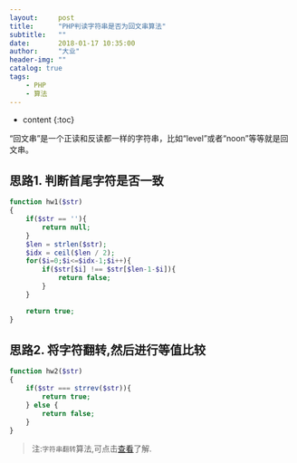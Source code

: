 ```yaml
---
layout:     post
title:      "PHP判读字符串是否为回文串算法"
subtitle:   ""
date:       2018-01-17 10:35:00
author:     "大业"
header-img: ""
catalog: true
tags:
    - PHP
    - 算法
---
```


* content
{:toc}

“回文串”是一个正读和反读都一样的字符串，比如“level”或者“noon”等等就是回文串。




## 思路1. 判断首尾字符是否一致
```php
function hw1($str)
{
    if($str == ''){
        return null;
    }
    $len = strlen($str);
    $idx = ceil($len / 2);
    for($i=0;$i<=$idx-1;$i++){
        if($str[$i] !== $str[$len-1-$i]){
            return false;
        }
    }

    return true;
}

```     
     
## 思路2. 将字符翻转,然后进行等值比较
```php
function hw2($str)
{
    if($str === strrev($str)){
        return true;
    } else {
        return false;
    }
}
``` 
>注:`字符串翻转`算法,可点击[查看](https://boyisire.github.io/2018/01/12/blog-PHP%E5%AD%97%E7%AC%A6%E4%B8%B2%E5%8F%8D%E8%BD%AC/)了解.
    